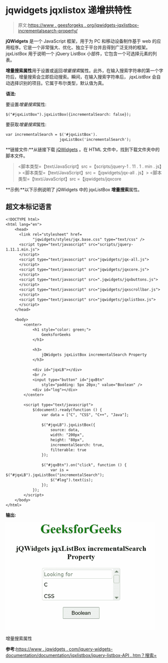 # jqwidgets jqxlistox 递增拱特性

> 原文:[https://www . geesforgeks . org/jqwidgets-jqxlistbox-incrementalsearch-property/](https://www.geeksforgeeks.org/jqwidgets-jqxlistbox-incrementalsearch-property/)

**jQWidgets** 是一个 JavaScript 框架，用于为 PC 和移动设备制作基于 web 的应用程序。它是一个非常强大、优化、独立于平台并且得到广泛支持的框架。jqxListBox 用于说明一个 jQuery ListBox 小部件，它包含一个可选择元素的列表。

**增量搜索属性**用于设置或返回*增量搜索*属性。此外，在输入搜索字符串的第一个字符后，增量搜索会立即启动搜索。瞬间，在输入搜索字符串后， *jqxListBox* 会自动选择识别的项目。它属于布尔类型，默认值为真。

**语法:**

要设置*增量搜索*属性:

```
$("#jqxListBox").jqxListBox({incrementalSearch: false});
```

要获取*增量搜索*属性:

```
var incrementalSearch = $('#jqxListBox').
                        jqxListBox('incrementalSearch'); 
```

**链接文件:**从链接下载 [jQWidgets](https://www.jqwidgets.com/download/) 。在 HTML 文件中，找到下载文件夹中的脚本文件。

> <link rel="”stylesheet”" href="”jqwidgets/styles/jqx.base.css”" type="”text/css”">
> <脚本类型=【text/JavaScript】src =【scripts/jquery-1 . 11 . 1 . min . js】></脚本>
> <脚本类型=【text/JavaScript】src =【jqwidgets/jqx-all . js】></脚本>
> <脚本类型=【text/JavaScript】src =【jqwidgets/jqxcore

**示例:**以下示例说明了 jQWidgets 中的 jqxListBox **增量搜索**属性。

## 超文本标记语言

```
<!DOCTYPE html>
<html lang="en">
    <head>
      <link rel="stylesheet" href=
            "jqwidgets/styles/jqx.base.css" type="text/css" />
      <script type="text/javascript" src="scripts/jquery-1.11.1.min.js">
      </script>
      <script type="text/javascript" src="jqwidgets/jqx-all.js">
      </script>
      <script type="text/javascript" src="jqwidgets/jqxcore.js">
      </script>
      <script type="text/javascript" src=".jqwidgets/jqxbuttons.js">
      </script>
      <script type="text/javascript" src="jqwidgets/jqxscrollbar.js">
      </script>
      <script type="text/javascript" src="jqwidgets/jqxlistbox.js">
      </script>
    </head>

    <body>
        <center>
            <h1 style="color: green;">
                GeeksforGeeks
            </h1>

            <h3>
                jQWidgets jqxListBox incrementalSearch Property
            </h3>

            <div id="jqxLB"></div>
            <br />
            <input type="button" id="jqxBtn" 
                style="padding: 5px 20px;" value="Boolean" />
            <div id="log"></div>
        </center>

        <script type="text/javascript">
            $(document).ready(function () {
                var data = ["C", "CSS", "C++", "Java"];

                $("#jqxLB").jqxListBox({
                    source: data,
                    width: "200px",
                    height: "80px",
                    incrementalSearch: true,
                    filterable: true
                });

                $("#jqxBtn").on("click", function () {
                    var is = $("#jqxLB").jqxListBox("incrementalSearch");
                    $("#log").text(is);
                });
            });
        </script>
    </body>
</html>
```

**输出:**

![](img/502b4c7e08d92e36a7b4e6ca8598c5b1.png)

增量搜索属性

**参考:**[https://www . jqwidgets . com/jquery-widgets-documentation/documentation/jqxlistbox/jquery-listbox-API . htm？搜索=](https://www.jqwidgets.com/jquery-widgets-documentation/documentation/jqxlistbox/jquery-listbox-api.htm?search=)
